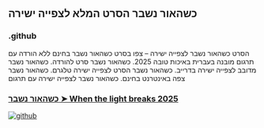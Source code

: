 ## כשהאור נשבר הסרט המלא לצפייה ישירה

### .github

הסרט כשהאור נשבר לצפייה ישירה – צפו בסרט כשהאור נשבר בחינם ללא הורדה עם תרגום מובנה בעברית באיכות טובה 2025. כשהאור נשבר סרט להורדה. כשהאור נשבר מדובב לצפייה ישירה בדרייב. כשהאור נשבר הסרט לצפייה ישירה טלגרם. כשהאור נשבר צפה באינטרנט בחינם. כשהאור נשבר לצפייה ישירה עם תרגום

### [כשהאור נשבר ➤ When the light breaks 2025](https://watching4khdmovies.blogspot.com/2025/06/when-light-breaks-he.html)

<a href="https://watching4khdmovies.blogspot.com/2025/06/when-light-breaks-he.html" rel="nofollow"><img src="https://image.tmdb.org/t/p/w1280/fNHoWVKsk972aJNPqbGpubZoiDs.jpg" alt="github" data-canonical-src="https://image.tmdb.org/t/p/w1280/fNHoWVKsk972aJNPqbGpubZoiDs.jpg" style="max-width: 100%;"></a>
